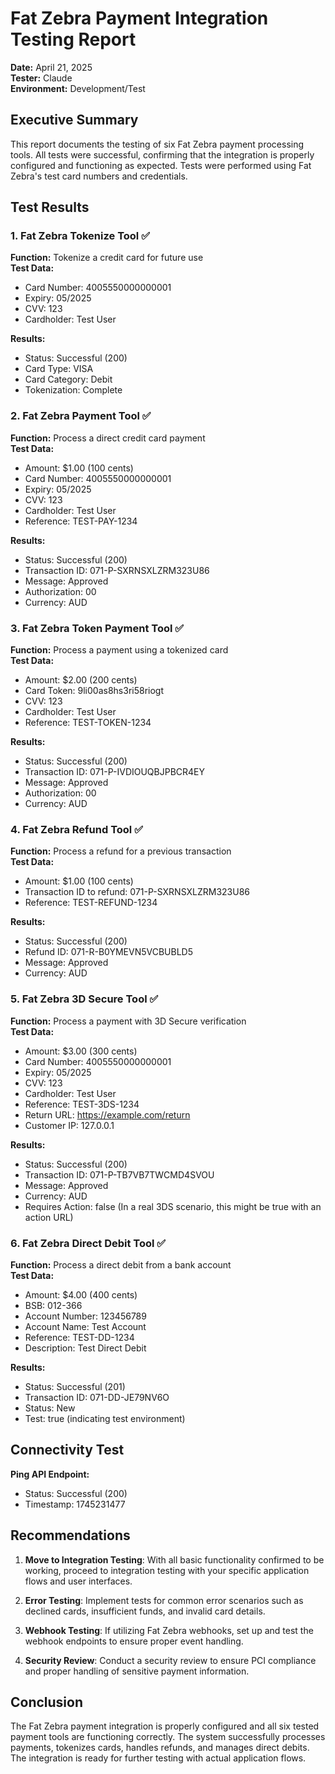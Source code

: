 # Fat Zebra Payment Integration Testing Report

**Date:** April 21, 2025  
**Tester:** Claude  
**Environment:** Development/Test  

## Executive Summary

This report documents the testing of six Fat Zebra payment processing tools. All tests were successful, confirming that the integration is properly configured and functioning as expected. Tests were performed using Fat Zebra's test card numbers and credentials.

## Test Results

### 1. Fat Zebra Tokenize Tool ✅

**Function:** Tokenize a credit card for future use  
**Test Data:**
- Card Number: 4005550000000001
- Expiry: 05/2025
- CVV: 123
- Cardholder: Test User

**Results:**
- Status: Successful (200)
- Card Type: VISA
- Card Category: Debit
- Tokenization: Complete

### 2. Fat Zebra Payment Tool ✅

**Function:** Process a direct credit card payment  
**Test Data:**
- Amount: $1.00 (100 cents)
- Card Number: 4005550000000001
- Expiry: 05/2025
- CVV: 123
- Cardholder: Test User
- Reference: TEST-PAY-1234

**Results:**
- Status: Successful (200)
- Transaction ID: 071-P-SXRNSXLZRM323U86
- Message: Approved
- Authorization: 00
- Currency: AUD

### 3. Fat Zebra Token Payment Tool ✅

**Function:** Process a payment using a tokenized card  
**Test Data:**
- Amount: $2.00 (200 cents)
- Card Token: 9li00as8hs3ri58riogt
- CVV: 123
- Cardholder: Test User
- Reference: TEST-TOKEN-1234

**Results:**
- Status: Successful (200)
- Transaction ID: 071-P-IVDIOUQBJPBCR4EY
- Message: Approved
- Authorization: 00
- Currency: AUD

### 4. Fat Zebra Refund Tool ✅

**Function:** Process a refund for a previous transaction  
**Test Data:**
- Amount: $1.00 (100 cents)
- Transaction ID to refund: 071-P-SXRNSXLZRM323U86
- Reference: TEST-REFUND-1234

**Results:**
- Status: Successful (200)
- Refund ID: 071-R-B0YMEVN5VCBUBLD5
- Message: Approved
- Currency: AUD

### 5. Fat Zebra 3D Secure Tool ✅

**Function:** Process a payment with 3D Secure verification  
**Test Data:**
- Amount: $3.00 (300 cents)
- Card Number: 4005550000000001
- Expiry: 05/2025
- CVV: 123
- Cardholder: Test User
- Reference: TEST-3DS-1234
- Return URL: https://example.com/return
- Customer IP: 127.0.0.1

**Results:**
- Status: Successful (200)
- Transaction ID: 071-P-TB7VB7TWCMD4SVOU
- Message: Approved
- Currency: AUD
- Requires Action: false (In a real 3DS scenario, this might be true with an action URL)

### 6. Fat Zebra Direct Debit Tool ✅

**Function:** Process a direct debit from a bank account  
**Test Data:**
- Amount: $4.00 (400 cents)
- BSB: 012-366
- Account Number: 123456789
- Account Name: Test Account
- Reference: TEST-DD-1234
- Description: Test Direct Debit

**Results:**
- Status: Successful (201)
- Transaction ID: 071-DD-JE79NV6O
- Status: New
- Test: true (indicating test environment)

## Connectivity Test

**Ping API Endpoint:**
- Status: Successful (200)
- Timestamp: 1745231477

## Recommendations

1. **Move to Integration Testing**: With all basic functionality confirmed to be working, proceed to integration testing with your specific application flows and user interfaces.

2. **Error Testing**: Implement tests for common error scenarios such as declined cards, insufficient funds, and invalid card details.

3. **Webhook Testing**: If utilizing Fat Zebra webhooks, set up and test the webhook endpoints to ensure proper event handling.

4. **Security Review**: Conduct a security review to ensure PCI compliance and proper handling of sensitive payment information.

## Conclusion

The Fat Zebra payment integration is properly configured and all six tested payment tools are functioning correctly. The system successfully processes payments, tokenizes cards, handles refunds, and manages direct debits. The integration is ready for further testing with actual application flows.
